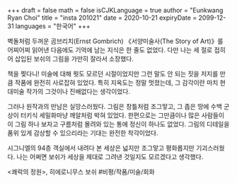 +++
draft = false
math = false
isCJKLanguage = true
author = "Eunkwang Ryan Choi"
title = "insta 201021"
date = 2020-10-21
expiryDate = 2099-12-31
languages = "한국어"
+++

벽돌처럼 두꺼운 곰브리치(Ernst Gombrich) 《서양미술사(The Story of Art)》를 어찌어찌 읽어낸 다음에도 기억에 남는 지식은 한 줄도 없었다. 다만 나는 세 절로 접히어 삽입된 보쉬의 그림을 가만히 잘라서 소장했다.  
  
책을 찢다니! 미술에 대해 뭣도 모르던 시절이었지만 그런 말도 안 되는 짓을 저지를 만큼 작품에 완전히 사로잡혀 있었다. 특히 지옥도는 정말 멋졌는데, 그 감각이란 마치 현대미술 작가의 그것이나 진배없다는 생각이었다.  
  
그러나 원작과의 만남은 실망스러웠다. 그림은 창틀처럼 조그맣고, 그 좁은 땅에 수백 군상이 터키식 세밀화마냥 깨알처럼 박혀 있었다. 한편으로는 그만큼이나 많은 사람들이 이 그림 하나 보자고 구름처럼 몰려와 있는 통에 정신이 하나도 없었다. 그림의 디테일을 품위 있게 감상할 수 있으리라는 기대는 완전한 착각이었다.  
  
시그니엘의 94층 객실에서 내려다 본 세상은 넓지만 조그맣고 평화롭지만 기괴스러웠다. 나는 어쩌면 보쉬가 세상을 제대로 그려낸 것일지도 모르겠다고 생각했다.

<쾌락의 정원>, 히에로니무스 보쉬 #비평/작품/미술/회화 
